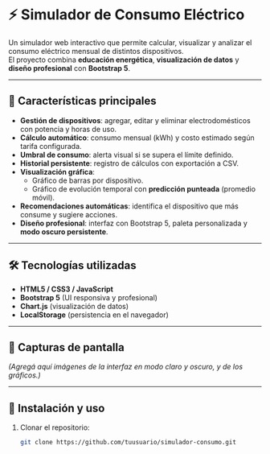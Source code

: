 # ⚡ Simulador de Consumo Eléctrico

Un simulador web interactivo que permite calcular, visualizar y analizar el consumo eléctrico mensual de distintos dispositivos.  
El proyecto combina **educación energética**, **visualización de datos** y **diseño profesional** con **Bootstrap 5**.

---

## 🚀 Características principales

- **Gestión de dispositivos**: agregar, editar y eliminar electrodomésticos con potencia y horas de uso.
- **Cálculo automático**: consumo mensual (kWh) y costo estimado según tarifa configurada.
- **Umbral de consumo**: alerta visual si se supera el límite definido.
- **Historial persistente**: registro de cálculos con exportación a CSV.
- **Visualización gráfica**:
  - Gráfico de barras por dispositivo.
  - Gráfico de evolución temporal con **predicción punteada** (promedio móvil).
- **Recomendaciones automáticas**: identifica el dispositivo que más consume y sugiere acciones.
- **Diseño profesional**: interfaz con Bootstrap 5, paleta personalizada y **modo oscuro persistente**.

---

## 🛠️ Tecnologías utilizadas

- **HTML5 / CSS3 / JavaScript**
- **Bootstrap 5** (UI responsiva y profesional)
- **Chart.js** (visualización de datos)
- **LocalStorage** (persistencia en el navegador)

---

## 📸 Capturas de pantalla

*(Agregá aquí imágenes de la interfaz en modo claro y oscuro, y de los gráficos.)*

---

## 📂 Instalación y uso

1. Clonar el repositorio:
   ```bash
   git clone https://github.com/tuusuario/simulador-consumo.git